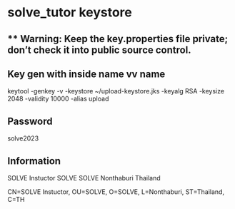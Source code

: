 # solve_tutor keystore
## ** Warning: Keep the key.properties file private; don’t check it into public source control.

## Key gen with inside name                                                                          vv name
keytool -genkey -v -keystore ~/upload-keystore.jks -keyalg RSA \-keysize 2048 -validity 10000 -alias upload

## Password
solve2023

## Information
SOLVE Instuctor
SOLVE 
SOLVE 
Nonthaburi
Thailand

CN=SOLVE Instuctor, OU=SOLVE, O=SOLVE, L=Nonthaburi, ST=Thailand, C=TH